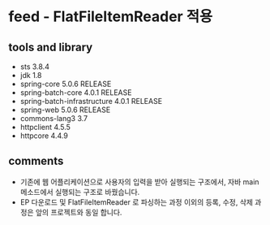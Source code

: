 # feed - FlatFileItemReader 적용

## tools and library
- sts 3.8.4
- jdk 1.8
- spring-core 5.0.6 RELEASE
- spring-batch-core 4.0.1 RELEASE
- spring-batch-infrastructure 4.0.1 RELEASE
- spring-web 5.0.6 RELEASE
- commons-lang3 3.7
- httpclient 4.5.5
- httpcore 4.4.9

## comments
- 기존에 웹 어플리케이션으로 사용자의 입력을 받아 실행되는 구조에서, 자바 main 메소드에서 실행되는 구조로 바꿨습니다.
- EP 다운로드 및 FlatFileItemReader 로 파싱하는 과정 이외의 등록, 수정, 삭제 과정은 앞의 프로젝트와 동일 합니다.
